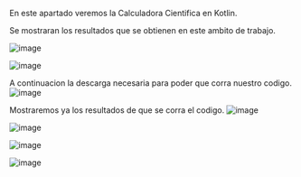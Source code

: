 En este apartado veremos la Calculadora Cientifica en Kotlin.

Se mostraran los resultados que se obtienen en este ambito de trabajo.

![image](https://github.com/JessiM10/Proyecto_PrimerDepartamenta/assets/153146480/36547ba8-5485-4a22-9de6-64c1181c5b9f)

![image](https://github.com/JessiM10/Proyecto_PrimerDepartamenta/assets/153146480/508dae1d-aad6-4cff-97f2-6b671414538b)

A continuacion la descarga necesaria para poder que corra nuestro codigo.
![image](https://github.com/JessiM10/Proyecto_PrimerDepartamenta/assets/153146480/e5694d17-e970-4c63-b077-7d029c29fb04)

Mostraremos ya los resultados de que se corra el codigo.
![image](https://github.com/JessiM10/Proyecto_PrimerDepartamenta/assets/153146480/f63405a4-0c6d-4c95-bef5-903a044fca85)

![image](https://github.com/JessiM10/Proyecto_PrimerDepartamenta/assets/153146480/fa0ed328-c9a1-4fa4-898d-8efb899cc33e)

![image](https://github.com/JessiM10/Proyecto_PrimerDepartamenta/assets/153146480/50d64bee-bb07-4c5f-ac71-85d39767fa66)

![image](https://github.com/JessiM10/Proyecto_PrimerDepartamenta/assets/153146480/57a5da34-e40f-42fe-8706-9b80734a5777)








